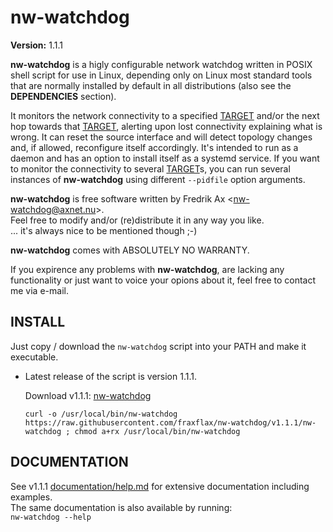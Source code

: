 # nw-watchdog
__Version:__ 1.1.1

__nw-watchdog__ is a higly configurable network watchdog written in POSIX shell script for use in Linux, depending only on Linux most standard tools that are normally installed by default in all distributions (also see the __DEPENDENCIES__ section).

It monitors the network connectivity to a specified <ins>TARGET</ins> and/or the next hop towards that <ins>TARGET</ins>, alerting upon lost connectivity explaining what is wrong. It can reset the source interface and will detect topology changes and, if allowed, reconfigure itself accordingly. It's intended to run as a daemon and has an option to install itself as a systemd service.  If you want to monitor the connectivity to several <ins>TARGET</ins>s, you can run several instances of __nw-watchdog__ using different `--pidfile` option arguments.

__nw-watchdog__ is free software written by Fredrik Ax \<nw-watchdog@axnet.nu\>.<br>
Feel free to modify and/or (re)distribute it in any way you like.<br>
... it's always nice to be mentioned though ;-)<br>

__nw-watchdog__ comes with ABSOLUTELY NO WARRANTY.

If you expirence any problems with __nw-watchdog__, are lacking any functionality or just want to voice your opions about it, feel free to contact me via e-mail.

## INSTALL
Just copy / download the `nw-watchdog` script into your PATH and make it executable.<br>

* Latest release of the script is version 1.1.1.
  
  Download v1.1.1: [nw-watchdog](https://raw.githubusercontent.com/fraxflax/nw-watchdog/v1.1.1/nw-watchdog)
  ```
  curl -o /usr/local/bin/nw-watchdog https://raw.githubusercontent.com/fraxflax/nw-watchdog/v1.1.1/nw-watchdog ; chmod a+rx /usr/local/bin/nw-watchdog
  ```

## DOCUMENTATION
See v1.1.1 [documentation/help.md](https://github.com/fraxflax/nw-watchdog/blob/Release-version-1.1.1/documentation/help.md) for extensive documentation including examples.<br>
The same documentation is also available by running:<br>
`nw-watchdog --help`
